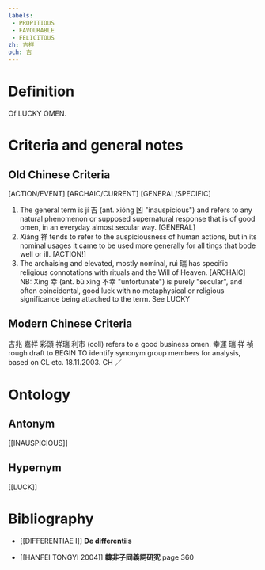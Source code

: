 ```yaml
---
labels: 
 - PROPITIOUS
 - FAVOURABLE
 - FELICITOUS
zh: 吉祥
och: 吉
---
```


# Definition
Of LUCKY OMEN.
# Criteria and general notes
## Old Chinese Criteria
[ACTION/EVENT]
[ARCHAIC/CURRENT]
[GENERAL/SPECIFIC]
1. The general term is jí 吉 (ant. xiōng 凶 "inauspicious") and refers to any natural phenomenon or supposed supernatural response that is of good omen, in an everyday almost secular way.
[GENERAL]
2. Xiáng 祥 tends to refer to the auspiciousness of human actions, but in its nominal usages it came to be used more generally for all tings that bode well or ill.
[ACTION!]
3. The archaising and elevated, mostly nominal, ruì 瑞 has specific religious connotations with rituals and the Will of Heaven.
[ARCHAIC]
NB: Xìng 幸 (ant. bù xìng 不幸 "unfortunate") is purely "secular", and often coincidental, good luck with no metaphysical or religious significance being attached to the term. See LUCKY
## Modern Chinese Criteria
吉兆
嘉祥
彩頭
祥瑞
利市 (coll) refers to a good business omen.
幸運
瑞
祥
禎
rough draft to BEGIN TO identify synonym group members for analysis, based on CL etc. 18.11.2003. CH ／
# Ontology

## Antonym
[[INAUSPICIOUS]]
## Hypernym
[[LUCK]]
# Bibliography
- [[DIFFERENTIAE I]]
**De differentiis** 

- [[HANFEI TONGYI 2004]]
**韓非子同義詞研究** page 360
